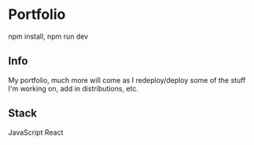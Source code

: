 # Portfolio

npm install, npm run dev

## Info
My portfolio, much more will come as I redeploy/deploy some of the stuff I'm working on, add in distributions, etc. 

## Stack
JavaScript React